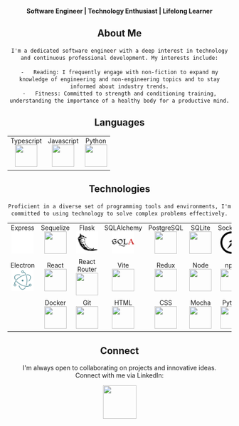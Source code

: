 <p align="center">
    <strong>Software Engineer | Technology Enthusiast | Lifelong Learner</strong>
</p>

<!-- <div align="center">
    <h2>About Me</h2>
    <p>
        I'm a dedicated software engineer with a deep interest in technology and continuous professional development. My
        interests include:
    <ul style="list-style-position:inside;width:500;text-wrap:wrap;">
        <li>Reading: I frequently engage with non-fiction to expand my knowledge of engineering and non-engineering
            topics and to stay informed about industry trends.</li>
        <li>Fitness: Committed to strength and conditioning training, understanding the importance of a healthy body for
            a productive mind.</li>
    </ul>
    </p>
</div> -->
<div align="center">
	<h2>About Me</h2>
</div>

<div align="center">

```
I'm a dedicated software engineer with a deep interest in technology and continuous professional development. My interests include:

-   Reading: I frequently engage with non-fiction to expand my knowledge of engineering and non-engineering topics and to stay informed about industry trends.
-   Fitness: Committed to strength and conditioning training, understanding the importance of a healthy body for a productive mind.
```

</div>

<!-- Languages List -->
<div align="center">
    <h2>Languages</h2>
    <table>
        <tr>
            <td align="center">
                <div>Typescript</div>
                <img height="50" width="50"
                    src="https://cdn.jsdelivr.net/gh/devicons/devicon@latest/icons/typescript/typescript-plain.svg" />
            </td>
            <td align="center">
                <div>Javascript</div>
                <img height="50" width="50"
                    src="https://cdn.jsdelivr.net/gh/devicons/devicon@latest/icons/javascript/javascript-plain.svg" />
            </td>
            <td align="center">
                <div>Python</div>
                <img height="50" width="50"
                    src="https://cdn.jsdelivr.net/gh/devicons/devicon@latest/icons/python/python-original.svg" />
            </td>
        </tr>
    </table>
</div>

<div align="center">
	<h2>Technologies</h2>
</div>

<div align="center">

```
Proficient in a diverse set of programming tools and environments, I'm committed to using technology to solve complex problems effectively.
```

</div>

<!-- Technologies List -->
<div align="center">
    <!-- <h2>Technologies</h2> -->
    <!-- <p>
        Proficient in a diverse set of programming tools and environments, I'm committed to using technology to solve
        complex problems effectively.
    </p> -->
    <table>
        <tr>
            <td align="center">
                <div>Express</div><img height="50" width="50" src="./assets/express.svg">
            </td>
            <td align="center">
                <div>Sequelize</div><img height="50" width="50"
                    src="https://cdn.jsdelivr.net/gh/devicons/devicon@latest/icons/sequelize/sequelize-original.svg" />
            </td>
            <td align="center">
                <div>Flask</div><img height="50" width="50" src="./assets/flask.svg">
            </td>
            <td align="center">
                <div>SQLAlchemy</div><img height="50" width="50" src="./assets/sqlalchemy.svg">
            </td>
            <td align="center">
                <div>PostgreSQL</div><img height="50" width="50"
                    src="https://cdn.jsdelivr.net/gh/devicons/devicon@latest/icons/postgresql/postgresql-original.svg" />
            </td>
            <td align="center">
                <div>SQLite</div><img height="50" width="50"
                    src="https://cdn.jsdelivr.net/gh/devicons/devicon@latest/icons/sqlite/sqlite-original.svg" />
            </td>
            <td align="center">
                <div>Socket.io</div><img height="50" width="50" src="./assets/socketio.svg">
            </td>
            <td align="center">
                <div>AWS</div><img height="50" width="50"
                    src="https://cdn.jsdelivr.net/gh/devicons/devicon@latest/icons/amazonwebservices/amazonwebservices-plain-wordmark.svg" />
            </td>
        </tr>
        <tr>
            <td align="center">
                <div>Electron</div><img height="50" width="50" src="./assets/electron.svg">
            </td>
            <td align="center">
                <div>React</div><img height="50" width="50"
                    src="https://cdn.jsdelivr.net/gh/devicons/devicon@latest/icons/react/react-original.svg" />
            </td>
            <td align="center">
                <div>React Router</div><img height="50" width="50"
                    src="https://cdn.jsdelivr.net/gh/devicons/devicon@latest/icons/reactrouter/reactrouter-original.svg" />
            </td>
            <td align="center">
                <div>Vite</div><img height="50" width="50"
                    src="https://cdn.jsdelivr.net/gh/devicons/devicon@latest/icons/vitejs/vitejs-original.svg" />
            </td>
            <td align="center">
                <div>Redux</div><img height="50" width="50"
                    src="https://cdn.jsdelivr.net/gh/devicons/devicon@latest/icons/redux/redux-original.svg" />
            </td>
            <td align="center">
                <div>Node</div><img height="50" width="50"
                    src="https://cdn.jsdelivr.net/gh/devicons/devicon@latest/icons/nodejs/nodejs-original.svg" />
            </td>
            <td align="center">
                <div>npm</div><img height="50" width="50"
                    src="https://cdn.jsdelivr.net/gh/devicons/devicon@latest/icons/npm/npm-original-wordmark.svg" />
            </td>
            <td align="center">
                <div>Bun</div><img height="50" width="50"
                    src="https://cdn.jsdelivr.net/gh/devicons/devicon@latest/icons/bun/bun-original.svg" />
            </td>
        </tr>
        <tr>
            <td align="center" colspan="1"></td>
            <td align="center">
                <div>Docker</div><img height="50" width="50"
                    src="https://cdn.jsdelivr.net/gh/devicons/devicon@latest/icons/docker/docker-original.svg" />
            </td>
            <td align="center">
                <div>Git</div><img height="50" width="50"
                    src="https://cdn.jsdelivr.net/gh/devicons/devicon@latest/icons/git/git-original.svg" />
            </td>
            <td align="center">
                <div>HTML</div><img height="50" width="50"
                    src="https://cdn.jsdelivr.net/gh/devicons/devicon@latest/icons/html5/html5-original.svg" />
            </td>
            <td align="center">
                <div>CSS</div><img height="50" width="50"
                    src="https://cdn.jsdelivr.net/gh/devicons/devicon@latest/icons/css3/css3-original.svg" />
            </td>
            <td align="center">
                <div>Mocha</div><img height="50" width="50"
                    src="https://cdn.jsdelivr.net/gh/devicons/devicon@latest/icons/mocha/mocha-original.svg" />
            </td>
            <td align="center">
                <div>Pytest</div><img height="50" width="50"
                    src="https://cdn.jsdelivr.net/gh/devicons/devicon@latest/icons/pytest/pytest-original.svg" />
            </td>
			<td align="center" colspan="1"></td>
        </tr>
    </table>
</div>

<div align="center">
    <h2>Connect</h2>
    <p>
    <p>
        I'm always open to collaborating on projects and innovative ideas.
        </br>
        Connect with me via LinkedIn:
    </p>
    <a href="www.linkedin.com/in/jacob-north-9b1266226">
        <img height="75" width="75"
            src="https://cdn.jsdelivr.net/gh/devicons/devicon@latest/icons/linkedin/linkedin-original.svg" />
    </a>
    </p>
</div>
